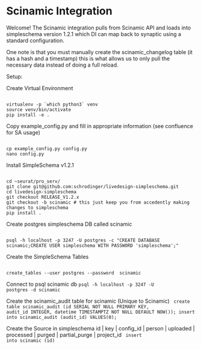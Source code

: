 <h1>Scinamic Integration</h1>

Welcome! The Scinamic integration pulls from Scinamic API and loads into simpleschema version 1.2.1 which DI can map back to synaptic using a standard configuration.
 
One note is that you must manually create the scinamic_changelog table (it has a hash and a timestamp) 
this is what allows us to only pull the necessary data instead of doing a full reload.


Setup:

Create Virtual Environment

<code>
virtualenv -p `which python3` venv
source venv/bin/activate
pip install -e .
</code>

Copy example_config.py and fill in appropriate information (see confluence for SA usage)

<code>
cp example_config.py config.py
nano config.py
</code>

Install SimpleSchema v1.2.1

<code>
cd ~seurat/pro_serv/
git clone git@github.com:schrodinger/livedesign-simpleschema.git
cd livedesign-simpleschema
git checkout RELEASE_V1.2.x
git checkout -b scinamic # this just keep you from accedently making changes to simpleschema
pip install .
</code>

Create postgres simpleschema DB called scinamic

<code>
psql -h localhost -p 3247 -U postgres -c "CREATE DATABASE scinamic;CREATE USER simpleschema WITH PASSWORD 'simpleschema';" 
</code>

Create the SimpleSchema Tables

<code>
create_tables --user postgres --password <postgres_pw> scinamic
</code>

Connect to psql scinamic db
<code>psql -h localhost -p 3247 -U postgres -d scinamic</code>

Create the scinamic_audit table for scinamic (Unique to Scinamic)
<code>
create table scinamic_audit (id SERIAL NOT NULL PRIMARY KEY, 
				audit_id INTEGER, 
				datetime TIMESTAMPTZ NOT NULL DEFAULT NOW());
insert into scinamic_audit (audit_id) VALUES(0);
</code>

Create the Source in simpleschema
id | key | config_id | person | uploaded | processed | purged | partial_purge | project_id
<code>
insert into scinamic (id)
</code>
